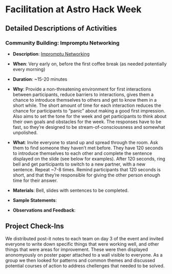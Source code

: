 # Facilitation at Astro Hack Week

## Detailed Descriptions of Activities

###  Community Building: Impromptu Networking

* **Description**: [Impromptu Networking](http://www.liberatingstructures.com/impromptu-networking/)
* **When**: Very early on, before the first coffee break (as needed potentially every morning)
* **Duration**: ~15-20 minutes
* **Why**: Provide a non-threatening environment for first interactions between participants, reduce barriers to interactions, gives them a chance to introduce themselves to others and get to know them in a short while. The short amount of time for each interaction reduces the chance for participants to “panic” about making a good first impression. Also aims to set the tone for the week and get participants to think about their own goals and obstacles for the week. The responses have to be fast, so they’re designed to be stream-of-consciousness and somewhat unpolished.
* **What**: Invite everyone to stand up and spread through the room. Ask them to find someone they haven’t met before. They have 120 seconds to introduce themselves to each other and complete the sentence displayed on the slide (see below for examples). After 120 seconds, ring bell and get participants to switch to a new partner, with a new sentence. Repeat ~7-8 times. Remind participants that 120 seconds is short, and that they’re responsible for giving the other person enough time for their answer.

* **Materials**: Bell, slides with sentences to be completed.

* **Sample Statements**:
	
* **Observations and Feedback**: 

## Project Check-Ins

We distributed post-it notes to each team on day 3 of the event and invited everyone to write down specific things that were working well, and other things that were areas for improvement. These were then displayed anonomyously on poster paper attached to a wall visible to everyone. As a group we then looked for patterns and common themes and discussed potential courses of action to address chellenges that needed to be solved.
